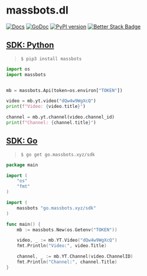 # massbots.dl 
[![Docs](https://img.shields.io/badge/api-reference-lightgray.svg)](https://api.massbots.xyz/docs) [![GoDoc](https://pkg.go.dev/badge/go.massbots.xyz/dlsdk)](https://pkg.go.dev/go.massbots.xyz/dlsdk) [![PyPI version](https://badge.fury.io/py/massbots.svg)](https://badge.fury.io/py/massbots) [![Better Stack Badge](https://uptime.betterstack.com/status-badges/v1/monitor/1iew8.svg)](https://uptime.massbots.xyz)

## [SDK: Python](python/README.md)

> `$ pip3 install massbots`

```python
import os
import massbots


mb = massbots.Api(token=os.environ["TOKEN"])

video = mb.yt.video("dQw4w9WgXcQ")
print(f"Video: {video.title}")

channel = mb.yt.channel(video.channel_id)
print(f"Channel: {channel.title}")
```

## [SDK: Go](go/README.md)

> `$ go get go.massbots.xyz/sdk`

```go
package main

import (
    "os"
    "fmt"
)

import (
    massbots "go.massbots.xyz/sdk"
)

func main() {
    mb := massbots.New(os.Getenv("TOKEN"))

    video, _ := mb.YT.Video("dQw4w9WgXcQ")
    fmt.Println("Video:", video.Title)

    channel, _ := mb.YT.Channel(video.ChannelID)
    fmt.Println("Channel:", channel.Title)
}
```